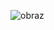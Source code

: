 ![obraz](https://user-images.githubusercontent.com/99483666/201073858-5571a238-42fb-412f-ac05-d4f4e4b69051.png)
